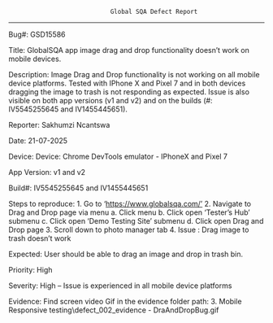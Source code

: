 
                                Global SQA Defect Report
--------------------------------------------------------------------------------------------------
Bug#: GSD15586

Title: GlobalSQA app image drag and drop functionality doesn’t work on mobile devices.

Description: Image Drag and Drop functionality is not working on all mobile
device platforms. Tested with IPhone X and Pixel 7 and in both devices dragging
the image to trash is not responding as expected. Issue is also visible on both app
versions (v1 and v2) and on the builds (#: IV5545255645 and IV1455445651).

Reporter: Sakhumzi Ncantswa

Date: 21-07-2025

Device: Device: Chrome DevTools emulator -  IPhoneX and Pixel 7

App Version: v1 and v2

Build#: IV5545255645 and IV1455445651

Steps to reproduce:
            1. Go to ‘https://www.globalsqa.com/’
            2. Navigate to Drag and Drop page via menu
                a. Click menu
                b. Click open ‘Tester’s Hub’ submenu
                c. Click open ‘Demo Testing Site’ submenu
                d. Click open Drag and Drop page
            3. Scroll down to photo manager tab
            4. Issue : Drag image to trash doesn’t work

Expected: User should be able to drag an image and drop in trash bin.

Priority: High

Severity: High – Issue is experienced in all mobile device platforms

Evidence:
Find screen video Gif in the evidence folder
path:   3. Mobile Responsive testing\defect_002_evidence - DraAndDropBug.gif